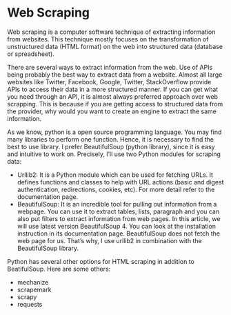 # Web Scraping

Web scraping is a computer software technique of extracting information from websites. This technique mostly focuses on the transformation of unstructured data (HTML format) on the web into structured data (database or spreadsheet).

<p> There are several ways to extract information from the web. Use of APIs being probably the best way to extract data from a website. Almost all large websites like Twitter, Facebook, Google, Twitter, StackOverflow provide APIs to access their data in a more structured manner. If you can get what you need through an API, it is almost always preferred approach over web scrapping. This is because if you are getting access to structured data from the provider, why would you want to create an engine to extract the same information.

As we know, python is a open source programming language. You may find many libraries to perform one function. Hence, it is necessary to find the best to use library. I prefer BeautifulSoup (python library), since it is easy and intuitive to work on. Precisely, I’ll use two Python modules for scraping data:

- Urllib2: It is a Python module which can be used for fetching URLs. It defines functions and classes to help with URL actions (basic and digest authentication, redirections, cookies, etc). For more detail refer to the documentation page.
- BeautifulSoup: It is an incredible tool for pulling out information from a webpage. You can use it to extract tables, lists, paragraph and you can also put filters to extract information from web pages. In this article, we will use latest version BeautifulSoup 4. You can look at the installation instruction in its documentation page.
BeautifulSoup does not fetch the web page for us. That’s why, I use urllib2 in combination with the BeautifulSoup library.

Python has several other options for HTML scraping in addition to BeatifulSoup. Here are some others:

- mechanize
- scrapemark
- scrapy
- requests
